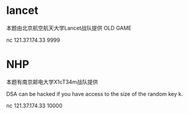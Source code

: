 # lancet

本题由北京航空航天大学Lancet战队提供
OLD GAME

nc 121.37.174.33 9999


# NHP

本题有南京邮电大学X1cT34m战队提供

DSA can be hacked if you have access to the size of the random key k.

nc 121.37.174.33 10000
